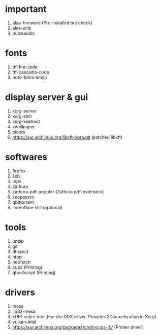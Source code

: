 # important
1) alsa-firmware (Pre-installed but check)
2) alsa-utils
3) pulseaudio

# fonts
1) ttf-fira-code
2) ttf-cascadia-code
3) noto-fonts-emoji

# display server & gui
1) xorg-server
2) xorg-xinit
3) xorg-xsetroot
4) xwallpaper
5) picom
6) https://aur.archlinux.org/libxft-bgra.git (patched libxft)

# softwares
1) firefox
2) sxiv
3) mpv
4) zathura
5) zathura-pdf-poppler (Zathura pdf-extension)
6) keepassxc
7) qbittorrent
8) libreoffice-still (optional)

# tools
1) unzip
2) git
3) dhcpcd
4) htop
5) neofetch
6) cups (Printing)
7) ghostscript (Printing)

# drivers
1) mesa
2) lib32-mesa
3) xf86-video-intel (For the DDX driver. Provides 2D acceleration in Xorg)
4) vulkan-intel
5) https://aur.archlinux.org/packages/cndrvcups-lb/ (Printer driver)

